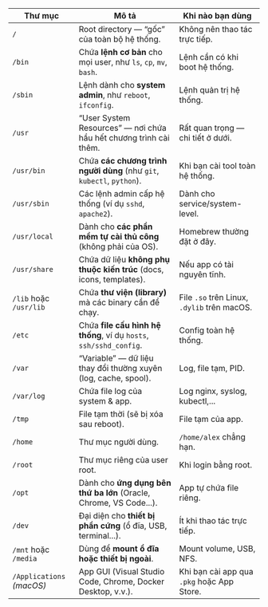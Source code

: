 | Thư mục                   | Mô tả                                                                  | Khi nào bạn dùng                            |
| ------------------------- | ---------------------------------------------------------------------- | ------------------------------------------- |
| `/`                       | Root directory — “gốc” của toàn bộ hệ thống.                           | Không nên thao tác trực tiếp.               |
| `/bin`                    | Chứa **lệnh cơ bản** cho mọi user, như `ls`, `cp`, `mv`, `bash`.       | Lệnh cần có khi boot hệ thống.              |
| `/sbin`                   | Lệnh dành cho **system admin**, như `reboot`, `ifconfig`.              | Lệnh quản trị hệ thống.                     |
| `/usr`                    | “User System Resources” — nơi chứa hầu hết chương trình cài thêm.      | Rất quan trọng — chi tiết ở dưới.           |
| `/usr/bin`                | Chứa **các chương trình người dùng** (như `git`, `kubectl`, `python`). | Khi bạn cài tool toàn hệ thống.             |
| `/usr/sbin`               | Các lệnh admin cấp hệ thống (ví dụ `sshd`, `apache2`).                 | Dành cho service/system-level.              |
| `/usr/local`              | Dành cho **các phần mềm tự cài thủ công** (không phải của OS).         | Homebrew thường đặt ở đây.                  |
| `/usr/share`              | Chứa dữ liệu **không phụ thuộc kiến trúc** (docs, icons, templates).   | Nếu app có tài nguyên tĩnh.                 |
| `/lib` hoặc `/usr/lib`    | Chứa **thư viện (library)** mà các binary cần để chạy.                 | File `.so` trên Linux, `.dylib` trên macOS. |
| `/etc`                    | Chứa **file cấu hình hệ thống**, ví dụ `hosts`, `ssh/sshd_config`.     | Config toàn hệ thống.                       |
| `/var`                    | “Variable” — dữ liệu thay đổi thường xuyên (log, cache, spool).        | Log, file tạm, PID.                         |
| `/var/log`                | Chứa file log của system & app.                                        | Log nginx, syslog, kubectl,...              |
| `/tmp`                    | File tạm thời (sẽ bị xóa sau reboot).                                  | File tạm của app.                           |
| `/home`                   | Thư mục người dùng.                                                    | `/home/alex` chẳng hạn.                     |
| `/root`                   | Thư mục riêng của user root.                                           | Khi login bằng root.                        |
| `/opt`                    | Dành cho **ứng dụng bên thứ ba lớn** (Oracle, Chrome, VS Code...).     | App tự chứa file riêng.                     |
| `/dev`                    | Đại diện cho **thiết bị phần cứng** (ổ đĩa, USB, terminal...).         | Ít khi thao tác trực tiếp.                  |
| `/mnt` hoặc `/media`      | Dùng để **mount ổ đĩa hoặc thiết bị ngoài**.                           | Mount volume, USB, NFS.                     |
| `/Applications` *(macOS)* | App GUI (Visual Studio Code, Chrome, Docker Desktop, v.v.).            | Khi bạn cài app qua `.pkg` hoặc App Store.  |


